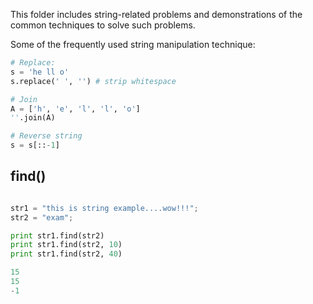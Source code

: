 This folder includes string-related problems and demonstrations of the common techniques to solve such problems.

Some of the frequently used string manipulation technique:

```python
# Replace: 
s = 'he ll o'
s.replace(' ', '') # strip whitespace

# Join
A = ['h', 'e', 'l', 'l', 'o']
''.join(A)

# Reverse string
s = s[::-1]

```

## find()

```python

str1 = "this is string example....wow!!!";
str2 = "exam";

print str1.find(str2)
print str1.find(str2, 10)
print str1.find(str2, 40)

15
15
-1
```
